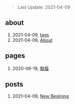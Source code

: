 > Last Update: 2021-04-09

## about
1. 2021-04-09, [tags](about/tags.md)
1. 2021-04-09, [About](about/me.md)
## pages
1. 2020-06-19, [吸猫](pages/吸猫.md)
## posts
1. 2021-04-09, [New Begining](posts/bookmarks.md)